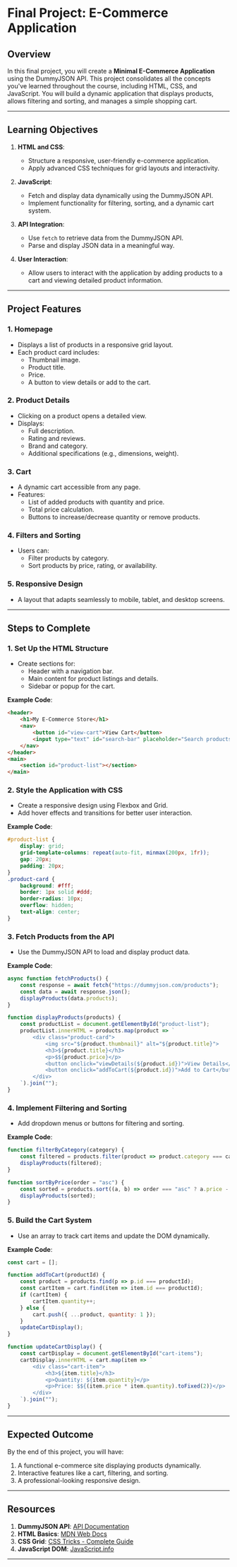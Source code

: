 
# **Final Project: E-Commerce Application**

## **Overview**
In this final project, you will create a **Minimal E-Commerce Application** using the DummyJSON API. This project consolidates all the concepts you've learned throughout the course, including HTML, CSS, and JavaScript. You will build a dynamic application that displays products, allows filtering and sorting, and manages a simple shopping cart.

---

## **Learning Objectives**
1. **HTML and CSS**:
   - Structure a responsive, user-friendly e-commerce application.
   - Apply advanced CSS techniques for grid layouts and interactivity.

2. **JavaScript**:
   - Fetch and display data dynamically using the DummyJSON API.
   - Implement functionality for filtering, sorting, and a dynamic cart system.

3. **API Integration**:
   - Use `fetch` to retrieve data from the DummyJSON API.
   - Parse and display JSON data in a meaningful way.

4. **User Interaction**:
   - Allow users to interact with the application by adding products to a cart and viewing detailed product information.

---

## **Project Features**
### **1. Homepage**
- Displays a list of products in a responsive grid layout.
- Each product card includes:
  - Thumbnail image.
  - Product title.
  - Price.
  - A button to view details or add to the cart.

### **2. Product Details**
- Clicking on a product opens a detailed view.
- Displays:
  - Full description.
  - Rating and reviews.
  - Brand and category.
  - Additional specifications (e.g., dimensions, weight).

### **3. Cart**
- A dynamic cart accessible from any page.
- Features:
  - List of added products with quantity and price.
  - Total price calculation.
  - Buttons to increase/decrease quantity or remove products.

### **4. Filters and Sorting**
- Users can:
  - Filter products by category.
  - Sort products by price, rating, or availability.

### **5. Responsive Design**
- A layout that adapts seamlessly to mobile, tablet, and desktop screens.

---

## **Steps to Complete**
### **1. Set Up the HTML Structure**
- Create sections for:
  - Header with a navigation bar.
  - Main content for product listings and details.
  - Sidebar or popup for the cart.

**Example Code**:
```html
<header>
    <h1>My E-Commerce Store</h1>
    <nav>
        <button id="view-cart">View Cart</button>
        <input type="text" id="search-bar" placeholder="Search products...">
    </nav>
</header>
<main>
    <section id="product-list"></section>
</main>
```

### **2. Style the Application with CSS**
- Create a responsive design using Flexbox and Grid.
- Add hover effects and transitions for better user interaction.

**Example Code**:
```css
#product-list {
    display: grid;
    grid-template-columns: repeat(auto-fit, minmax(200px, 1fr));
    gap: 20px;
    padding: 20px;
}
.product-card {
    background: #fff;
    border: 1px solid #ddd;
    border-radius: 10px;
    overflow: hidden;
    text-align: center;
}
```

### **3. Fetch Products from the API**
- Use the DummyJSON API to load and display product data.

**Example Code**:
```javascript
async function fetchProducts() {
    const response = await fetch("https://dummyjson.com/products");
    const data = await response.json();
    displayProducts(data.products);
}

function displayProducts(products) {
    const productList = document.getElementById("product-list");
    productList.innerHTML = products.map(product => `
        <div class="product-card">
            <img src="${product.thumbnail}" alt="${product.title}">
            <h3>${product.title}</h3>
            <p>$${product.price}</p>
            <button onclick="viewDetails(${product.id})">View Details</button>
            <button onclick="addToCart(${product.id})">Add to Cart</button>
        </div>
    `).join("");
}
```

### **4. Implement Filtering and Sorting**
- Add dropdown menus or buttons for filtering and sorting.

**Example Code**:
```javascript
function filterByCategory(category) {
    const filtered = products.filter(product => product.category === category);
    displayProducts(filtered);
}

function sortByPrice(order = "asc") {
    const sorted = products.sort((a, b) => order === "asc" ? a.price - b.price : b.price - a.price);
    displayProducts(sorted);
}
```

### **5. Build the Cart System**
- Use an array to track cart items and update the DOM dynamically.

**Example Code**:
```javascript
const cart = [];

function addToCart(productId) {
    const product = products.find(p => p.id === productId);
    const cartItem = cart.find(item => item.id === productId);
    if (cartItem) {
        cartItem.quantity++;
    } else {
        cart.push({ ...product, quantity: 1 });
    }
    updateCartDisplay();
}

function updateCartDisplay() {
    const cartDisplay = document.getElementById("cart-items");
    cartDisplay.innerHTML = cart.map(item => `
        <div class="cart-item">
            <h3>${item.title}</h3>
            <p>Quantity: ${item.quantity}</p>
            <p>Price: $${(item.price * item.quantity).toFixed(2)}</p>
        </div>
    `).join("");
}
```

---

## **Expected Outcome**
By the end of this project, you will have:
1. A functional e-commerce site displaying products dynamically.
2. Interactive features like a cart, filtering, and sorting.
3. A professional-looking responsive design.

---

## **Resources**
1. **DummyJSON API**: [API Documentation](https://dummyjson.com/)
2. **HTML Basics**: [MDN Web Docs](https://developer.mozilla.org/en-US/docs/Web/HTML)
3. **CSS Grid**: [CSS Tricks - Complete Guide](https://css-tricks.com/snippets/css/complete-guide-grid/)
4. **JavaScript DOM**: [JavaScript.info](https://javascript.info/dom-nodes)

---
